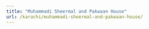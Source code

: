 ```yaml
---
title: "Muhammadi Sheermal and Pakwaan House"
url: /karachi/muhammadi-sheermal-and-pakwaan-house/
---
```

